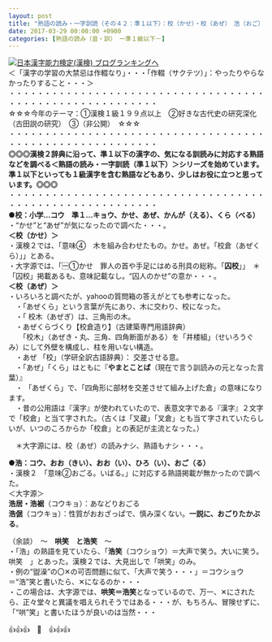 ```yaml
---
layout: post
title: "熟語の読み・一字訓読（その４２：準１以下）：校（かせ）・校（あぜ）　浩（おご）る"
date: 2017-03-29 00:00:00 +0900
categories: [熟語の読み（音・訓）　ー準１級以下－]
---
```


[![](/syuusyuu9701/assets/images/熟語の読み・一字訓読（その４２：準１以下）：校（かせ）・校（あぜ）-浩（おご）る-br_c_3028_1.gif)](http://blog.with2.net/link.php?1659096:3028 "日本漢字能力検定(漢検) ブログランキングへ")[日本漢字能力検定(漢検) ブログランキングへ](http://blog.with2.net/link.php?1659096:3028)  
＜「漢字の学習の大禁忌は作輟なり」・・・「作輟（サクテツ）」：やったりやらなかったりすること・・・＞  
・・・・・・・・・・・・・・・・・・・・・・・・・・・・・・・・・・・・・・・・・・・・・・・・・・・・・・・・・  
☆☆☆今年のテーマ：①漢検１級１９９点以上　②好きな古代史の研究深化（古田説の研究）　③（非公開）　☆☆☆　　  
・・・・・・・・・・・・・・・・・・・・・・・・・・・・・・・・・・・・・・・・・・・・・・・・・・・・・・・・・  
**◎◎◎漢検２辞典に沿って、準１以下の漢字の、気になる訓読みに対応する熟語などを調べる＜熟語の読み・一字訓読（準１以下）＞シリーズを始めています。準１以下といっても１級漢字を含む熟語などもあり、少しはお役に立つと思っています。◎◎◎**  
・・・・・・・・・・・・・・・・・・・・・・・・・・・・・・・・・・・・・・・・・・・・・・・・・・・・・・・・・  
**●校：小学…コウ　準１…キョウ、かせ、あぜ、かんが（える）、くら（べる）**  
・“かせ”と“あぜ”が気になったので調べた・・・。  
**＜校（かせ）＞**  
・漢検２では、「意味④　木を組み合わせたもの。かせ。あぜ。「校倉（あぜくら）」」とある。  
・大字源では、「🈩①かせ　罪人の首や手足にはめる刑具の総称。「**囚校**」」　＊「囚校」掲載あるも、意味記載なし。“囚人のかせ”の意か・・・。  
**＜校（あぜ）＞**  
・いろいろと調べたが、yahooの質問箱の答えがとても参考になった。  
　・「あぜくら」という言葉が先にあり、木に交わり、校になった。  
　・「 校木（あぜぎ）は、三角形の木。  
　・あぜくらづくり【校倉造り】（古建築専門用語辞典）  
　　「校木」（あぜき・丸、三角、四角断面がある）を「井楼組」（せいろうぐみ）にして外壁を構成し、柱を用いない構造。  
　・あぜ 「校」（学研全訳古語辞典）： 交差させる意。  
　・「あぜ」「くら」はともに『**やまとことば**（現在で言う訓読みの元となった言葉）』  
　・ 「あぜくら」で、「四角形に部材を交差させて組み上げた倉」の意味になります。  
　・昔の公用語は『漢字』が使われていたので、表意文字である『漢字』２文字で「校倉」と当て字された。（古くは「叉蔵」「叉倉」とも当て字されていたらしいが、いつのころからか「校倉」との表記が主流となった。）  
  
　＊大字源には、校（あぜ）の読みナシ、熟語もナシ・・・。  
  
**●浩：コウ、おお（きい）、おお（い）、ひろ（い）、おご（る）**  
・漢検２　「意味②おごる。いばる。」に対応する熟語掲載が無かったので調べた。  
＜大字源＞  
**浩居・浩裾**（コウキョ）：あなどりおごる  
**浩倨**（コウキョ）：性質がおおざっぱで、慎み深くない。**一説に、おごりたかぶる**。  
  
（余談）　～　**哄笑　と浩笑**　～  
・「浩」の熟語を見ていたら、「**浩笑**（コウショウ）＝大声で笑う。大いに笑う。哄笑　」とあった。漢検２では、大見出しで「哄笑」のみ。  
・例の“盥澡”の〇✕の可否問題に似て、「大声で笑う・・・」＝コウショウ＝“浩”笑と書いたら、✕になるのか・・・  
・この場合は、大字源では、**哄笑＝浩笑**となっているので、万一、✕にされたら、正々堂々と異議を唱えられそうではある・・・が、もちろん、冒険せずに、「“哄”笑」と書いたほうが良いのは当然・・・  
  
👍👍👍　🐔　👍👍👍  